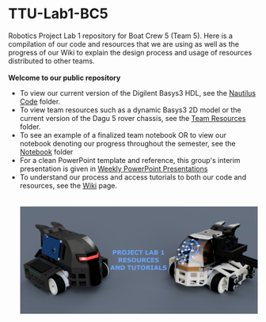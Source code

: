 # TTU-Lab1-BC5
Robotics Project Lab 1 repository for Boat Crew 5 (Team 5).  Here is a compilation of our code and resources that we are using as well as the progress of our Wiki to explain the design process and usage of resources distributed to other teams.\
\
__Welcome to our public repository__
- To view our current version of the Digilent Basys3 HDL, see the [Nautilus Code](https://github.com/MarkDannemiller/TTU-Lab1-BC5/tree/main/Nautilus%20Code) folder.
- To view team resources such as a dynamic Basys3 2D model or the current version of the Dagu 5 rover chassis, see the [Team Resources](https://github.com/MarkDannemiller/TTU-Lab1-BC5/tree/main/Team%20Resources) folder.
- To see an example of a finalized team notebook OR to view our notebook denoting our progress throughout the semester, see the [Notebook](https://github.com/MarkDannemiller/TTU-Lab1-BC5/tree/main/Notebook) folder
- For a clean PowerPoint template and reference, this group's interim presentation is given in [Weekly PowerPoint Presentations](https://github.com/MarkDannemiller/TTU-Lab1-BC5/tree/main/Weekly%20PP%20Presentations)
- To understand our process and access tutorials to both our code and resources, see the [Wiki](https://github.com/MarkDannemiller/TTU-Lab1-BC5/wiki) page.
\
\
\
![Cover Pic](https://raw.githubusercontent.com/MarkDannemiller/TTU-Lab1-BC5/main/Repo%20Images/cover%20pic.PNG)
